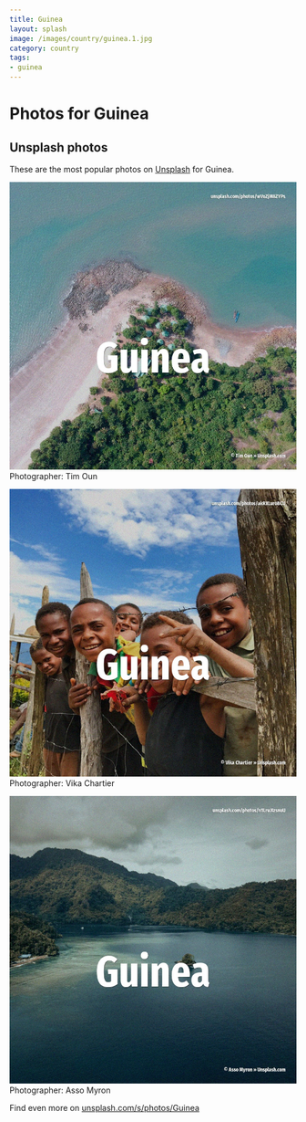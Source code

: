 ```yaml
---
title: Guinea
layout: splash
image: /images/country/guinea.1.jpg
category: country
tags:
- guinea
---
```

# Photos for Guinea
 
## Unsplash photos
These are the most popular photos on [Unsplash](https://unsplash.com) for Guinea.
 
![Guinea](/images/country/guinea.1.jpg)
Photographer:  Tim Oun
 
![Guinea](/images/country/guinea.2.jpg)
Photographer:  Vika Chartier
 
![Guinea](/images/country/guinea.3.jpg)
Photographer:  Asso Myron
 
Find even more on [unsplash.com/s/photos/Guinea](https://unsplash.com/s/photos/Guinea)
 
